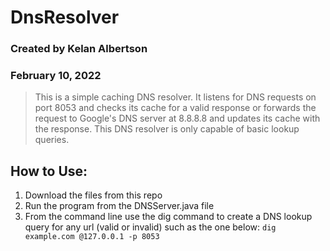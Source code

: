 # DnsResolver
### Created by Kelan Albertson
### February 10, 2022

> This is a simple caching DNS resolver. It listens for DNS requests on port 8053 and checks its cache for a valid response or forwards the request to Google's DNS server at 8.8.8.8 and updates its cache with the response. This DNS resolver is only capable of basic lookup queries.

## How to Use:

1. Download the files from this repo
2. Run the program from the DNSServer.java file
3. From the command line use the dig command to create a DNS lookup query for any url (valid or invalid) such as the one below:
```dig example.com @127.0.0.1 -p 8053```